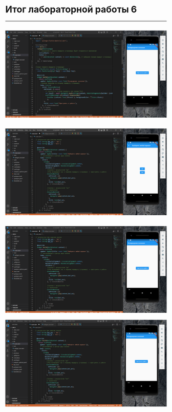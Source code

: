 # Итог лабораторной работы 6
---
![Демонстрация первого маршрута](6_1.png)
---
![Демонстрация второго маршрута с кнопками перехода](6_2.png)
---
![Демонстрация перехода по маршруту по кнопке "Да!"](6_3.png)
---
![Демонстрация перехода по маршруту по кнопке "Нет!"](6_4.png)


